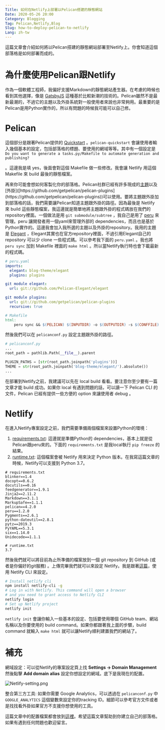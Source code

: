 ```yaml
---
Title: 如何在Netlify上部署以Pelican搭建的靜態網站
Date: 2020-05-26 20:00
Category: Blogging
Tag: Pelican,Netlify,Blog
Slug: how-to-deploy-pelican-to-netlify
Lang: zh-tw
---
```


這篇文章會介紹如何將以Pelican搭建的靜態網站部署至Netlify上。你會知道這個部落格是如何部署而成的。

# 為什麼使用Pelican跟Netlify

作為一個軟體工程師，我偏好支援Markdown的靜態網站產生器。在考慮的時候也看到其他選擇，像是 [GatsbyJS]([https://www.gatsbyjs.org/](https://www.gatsbyjs.org/)) 這種基於比較新潮的技術的。Pelican雖然不是最新最潮的，不過它的主題以及外掛系統對一般使用者來說也非常夠用。最重要的是Pelican是用Python實作的，所以有問題的時候我可能可以自己修。

# Pelican

這個部分是跟著Pelican提供的 [Quickstart]([https://docs.getpelican.com/en/stable/quickstart.html](https://docs.getpelican.com/en/stable/quickstart.html)) 。`pelican-quickstart` 會讓使用者輸入幾個基本的設定，包括部落格的標題、要使用的網域等等。其中有一個設定是 `Do you want to generate a tasks.py/Makefile to automate generation and publishing?`

。這邊我是填 yes，後面會對這個 Makefile 做一些修改。我會讓 Netlify 用這個 Makefile 來 build 最後的靜態檔案。

再來你可能會想如何客製化你的部落格。Pelican社群已經有許多現成的[主題]([https://github.com/getpelican/pelican-themes](https://github.com/getpelican/pelican-themes))以及[外掛]([https://github.com/getpelican/pelican-plugins](https://github.com/getpelican/pelican-plugins))可以使用。要將主題跟外掛加到部落格的話，我們需要讓Pelican知道主題跟外掛的路徑。因為最後是 Netlify 來 build 這些靜態檔案，我這邊就是簡單地將主題跟外掛的程式碼放在我們的repository裡面。一個做法是用 `git submodule/subtree` ，我自己是用了 [peru]([https://github.com/buildinspace/peru](https://github.com/buildinspace/peru)) 來管理。peru 讓開發者用一個yaml來管理外部的 dependencies，而且也是基於Python實作的。這邊我會加入我所選的主題以及外掛的repository。我用的主題是 [Elegant]([https://elegant.oncrashreboot.com/](https://elegant.oncrashreboot.com/)) ，Elegant其實也在官方repository裡面，不過引用Elegant自己的 repository 可以少 clone 一些程式碼。可以參考我下面的 `peru.yaml` 。我也將 `peru sync` 加到 Makefile 裡面的 `make html` 。所以當Netlify執行時也會下載最新的程式碼。

```yaml
# peru.yaml
imports:
  elegant: blog-theme/elegant
  plugins: plugins

git module elegant:
  url: git://github.com/Pelican-Elegant/elegant

git module plugins:
  url: git://github.com/getpelican/pelican-plugins
  recursive: true
```

```makefile
# Makefile
html:
    peru sync && $(PELICAN) $(INPUTDIR) -o $(OUTPUTDIR) -s $(CONFFILE) $(PELICANOPTS)
```

然後我們可以在 `pelicanconf.py` 設定主題跟外掛的路徑。

```python
# pelicanconf.py
...
root_path = pathlib.Path(__file__).parent

PLUGIN_PATHS = [str(root_path.joinpath('plugins'))]
THEME = str(root_path.joinpath('blog-theme/elegant/').absolute())
...
```

在部署到Netlify之前，我建議可以先在 local build 看看。要注意你至少要有一篇文章才能 build 成功。如果你 local 有遇到問題的話，可以讀一下 Pelican CLI 的文件，Pelican 已經有提供一些方便的 option 來讓使用者 debug 。

# Netlify

在進入Netlify專案設定之前，我們需要準備兩個檔案來設置Python的環境：

1. [requirements.txt]([https://github.com/jkw552403/mcko-blog/blob/8c08bbb60ddfc786588c22b1f8a241b52b33384f/requirements.txt](https://github.com/jkw552403/mcko-blog/blob/8c08bbb60ddfc786588c22b1f8a241b52b33384f/requirements.txt)): 這邊就是準備Python的 dependencies，基本上就是從Pelican跟peru來的。下面的 `requirements.txt` 是我local執行 `pip freeze` 的結果。
2. [runtime.txt]([https://github.com/jkw552403/mcko-blog/blob/8c08bbb60ddfc786588c22b1f8a241b52b33384f/runtime.txt](https://github.com/jkw552403/mcko-blog/blob/8c08bbb60ddfc786588c22b1f8a241b52b33384f/runtime.txt)): 這個檔案會被 Netlify 用來決定 Python 版本。在我寫這篇文章的時候，Netlify可以支援到 Python 3.7。

```
# requirements.txt
blinker==1.4
docopt==0.6.2
docutils==0.16
feedgenerator==1.9.1
Jinja2==2.11.2
Markdown==3.1.1
MarkupSafe==1.1.1
pelican==4.2.0
peru==1.2.0
Pygments==2.6.1
python-dateutil==2.8.1
pytz==2019.3
PyYAML==5.3.1
six==1.14.0
Unidecode==1.1.1
```

```
# runtime.txt
3.7
```

然後我們就可以將目前為止所準備的檔案放到一個 git repository 到 GitHub (或者是你偏好的git服務) 。上傳完畢我們就可以來設定 Netlify。我是跟著[這篇]([https://docs.netlify.com/cli/get-started](https://docs.netlify.com/cli/get-started))，使用 Netlify CLI 來設定。

```bash
# Install netlify cli
npm install netlify-cli -g
# Log in with Netlify. This command will open a browser
# and you need to grant access to Netlify CLI
netlify login
# Set up Netlify project
netlify init
```

`netlify init` 會讓你輸入一些基本的設定、包括要使用哪個 GitHub team、網站名稱以及你要使用的 build command。如果你都跟著我上面的步驟，build command 就輸入 `make html` 就可以讓Netlify順利建置我們的網站了。

# 補充

網域設定：可以從Netlify的專案設定頁上找 **Settings → Domain Management** 然後點擊 **Add domain** **alias** 設定你想設定的網域。底下是我現在的配置。

![Netlify-setting.png]({filename}/images/Netlify-setting.png)

整合第三方工具: 如果你需要 Google Analytics，可以透過在 `pelicanconf.py` 中 `GOOGLE_ANALYTICS` 這個變數來設定你的tracking ID。細節可以參考官方文件或者是找找看外掛如果官方不支援你想使用的工具。

這篇文章中的配置檔案都會放到[這裡](https://github.com/jkw552403/mcko-blog)。希望這篇文章幫助到你建立自己的部落格。如果有遇到任何問題也歡迎留言。
